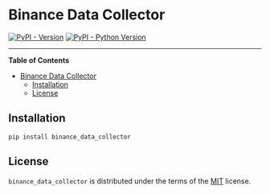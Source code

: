 # Binance Data Collector

[![PyPI - Version](https://img.shields.io/pypi/v/binance_data_collector.svg)](https://pypi.org/project/binance_data_collector)
[![PyPI - Python Version](https://img.shields.io/pypi/pyversions/binance_data_collector.svg)](https://pypi.org/project/binance_data_collector)

-----

**Table of Contents**

- [Binance Data Collector](#binance-data-collector)
  - [Installation](#installation)
  - [License](#license)

## Installation

```console
pip install binance_data_collector
```

## License

`binance_data_collector` is distributed under the terms of the [MIT](https://spdx.org/licenses/MIT.html) license.
